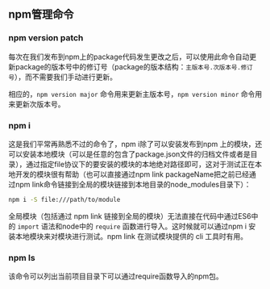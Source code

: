 ## npm管理命令

### npm version patch

每次在我们发布到npm上的package代码发生更改之后，可以使用此命令自动更新package的版本号中的修订号（package的版本结构：`主版本号.次版本号.修订号`），而不需要我们手动进行更新。

相应的，`npm version major` 命令用来更新主版本号，`npm version minor` 命令用来更新次版本号。

### npm i

这是我们平常再熟悉不过的命令了，npm i除了可以安装发布到npm 上的模块，还可以安装本地模块（可以是任意的包含了package.json文件的归档文件或者是目录），通过指定file协议下的要安装的模块的本地绝对路径即可，这对于测试正在本地开发的模块很有帮助（也可以直接通过npm link packageName把之前已经通过npm link命令链接到全局的模块链接到本地目录的node_modules目录下）：

```bash
npm i -S file:///path/to/module
```

全局模块（包括通过 npm link 链接到全局的模块）无法直接在代码中通过ES6中的 `import` 语法和node中的 `require` 函数进行导入。这时候就可以通过npm i 安装本地模块来对模块进行测试。npm link 在测试模块提供的 cli 工具时有用。

### npm ls

该命令可以列出当前项目目录下可以通过require函数导入的npm包。

